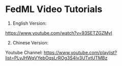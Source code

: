 # FedML Video Tutorials
1. English Version:

https://www.youtube.com/watch?v=93SETZGZMyI

2. Chinese Version:

Youtube Channel:
https://www.youtube.com/playlist?list=PLyJHWqVYebOqsLrROg3S4Iv3UTxtUTMBz
